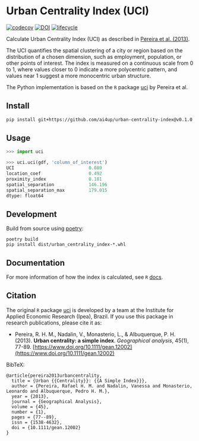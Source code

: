 # Urban Centrality Index (UCI)

[![codecov](https://codecov.io/github/ai4up/urban-centrality-index/graph/badge.svg?token=ISDX6LKXUQ)](https://codecov.io/github/ai4up/urban-centrality-index)
[![DOI](https://img.shields.io/badge/DOI-10.1111/gean.12002-blue)](https://doi.org/10.1111/gean.12002)
[![lifecycle](https://img.shields.io/badge/lifecycle-experimental-orange.svg)](https://lifecycle.r-lib.org/articles/stages.html)


Calculate Urban Centrality Index (UCI) as described in [Pereira et al. (2013)](https://www.doi.org/10.1111/gean.12002).

The UCI quantifies the spatial clustering of a city or region based on the distribution of a chosen dimension, such as employment, population, or other points of interest. The index is measured on a continuous scale from 0 to 1, where values closer to 0 indicate a more polycentric pattern, and values near 1 suggest a more monocentric urban structure.

The Python implementation is based on the `R` package [uci](https://github.com/ipeaGIT/uci) by Pereira et al.


## Install
```bash
pip install git+https://github.com/ai4up/urban-centrality-index@v0.1.0
```

## Usage
```Python
>>> import uci

>>> uci.uci(gdf, 'column_of_interest')
UCI                            0.089
location_coef                  0.492
proximity_index                0.181
spatial_separation             146.196
spatial_separation_max         179.015
dtype: float64
```


## Development
Build from source using [poetry](https://python-poetry.org/):
```
poetry build
pip install dist/urban_centrality_index-*.whl
```


## Documentation

For more information of how the index is calculated, see `R` [docs](https://ipeagit.github.io/uci/articles/uci.html).


## Citation

 The original `R` package [uci](https://github.com/ipeaGIT/uci) is developed by a team at the Institute for Applied Economic Research (Ipea), Brazil. If you use this package in research publications, please cite it as:

* Pereira, R. H. M., Nadalin, V., Monasterio, L., & Albuquerque, P. H. (2013). **Urban centrality: a simple index**. *Geographical analysis*, 45(1), 77-89. [https://www.doi.org/10.1111/gean.12002](https://www.doi.org/10.1111/gean.12002)


BibTeX:
```
@article{pereira2013urbancentrality,
  title = {Urban {{Centrality}}: {{A Simple Index}}},
  author = {Pereira, Rafael H. M. and Nadalin, Vanessa and Monasterio, Leonardo and Albuquerque, Pedro H. M.},
  year = {2013},
  journal = {Geographical Analysis},
  volume = {45},
  number = {1},
  pages = {77--89},
  issn = {1538-4632},
  doi = {10.1111/gean.12002}
}
```